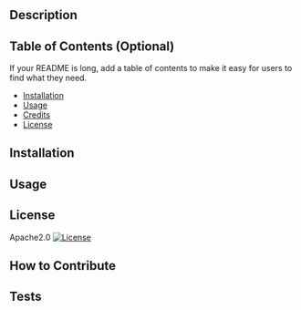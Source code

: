 # 
## Description


## Table of Contents (Optional)
If your README is long, add a table of contents to make it easy for users to find what they need.

- [Installation](#installation)
- [Usage](#usage)
- [Credits](#credits)
- [License](#license)

## Installation


## Usage


## License
Apache2.0
[![License](https://img.shields.io/badge/License-Apache_2.0-blue.svg)](https://opensource.org/licenses/Apache-2.0)

## How to Contribute

## Tests

